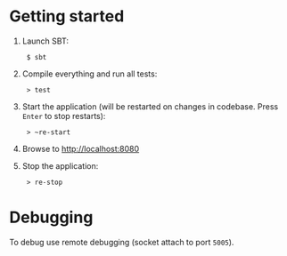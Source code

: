 Getting started
========

1. Launch SBT:

        $ sbt

2. Compile everything and run all tests:

        > test

3. Start the application (will be restarted on changes in codebase. Press `Enter` to stop restarts):

        > ~re-start

4. Browse to [http://localhost:8080](http://localhost:8080/)

5. Stop the application:

        > re-stop


Debugging
========

To debug use remote debugging (socket attach to port `5005`).